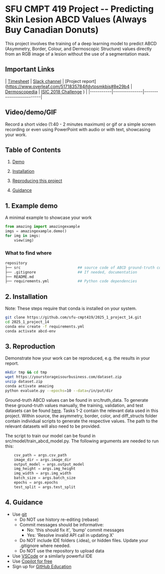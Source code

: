 # SFU CMPT 419 Project -- Predicting Skin Lesion ABCD Values (Always Buy Canadian Donuts)

This project involves the training of a deep learning model to predict ABCD (Asymmetry, Border, Colour, and Dermoscopic Structure) values directly from an RGB image of a lesion without the use of a segmentation mask.


## Important Links

| [Timesheet](https://1sfu-my.sharepoint.com/:x:/r/personal/hamarneh_sfu_ca/Documents/TEACHING/CMPT419_SPRING2025/FOR_STUDENTS/ProjectGroup_Timesheets/Group_14_Timesheet.xlsx?d=wb4fc5fad695147f6accf7fc09ad9d10e&csf=1&web=1&e=7a8AYw) | [Slack channel](https://cmpt419spring2025.slack.com/archives/C086FBD62HJ) | [Project report](https://www.overleaf.com/5171835784jfdvtpsmkbjs#8e29b4 | [Dermoscopedia](https://dermoscopedia.org/ABCD_rule) | [ISIC 2018 Challenge](https://challenge.isic-archive.com/data/#2018)
) |
|-----------|---------------|-------------------------|




## Video/demo/GIF
Record a short video (1:40 - 2 minutes maximum) or gif or a simple screen recording or even using PowerPoint with audio or with text, showcasing your work.


## Table of Contents
1. [Demo](#demo)

2. [Installation](#installation)

3. [Reproducing this project](#repro)

4. [Guidance](#guide)


<a name="demo"></a>
## 1. Example demo

A minimal example to showcase your work

```python
from amazing import amazingexample
imgs = amazingexample.demo()
for img in imgs:
    view(img)
```

### What to find where
```bash
repository
├── src                          ## source code of ABCD ground-truth collection implementation, ABCD ground-truth value results, and our model to predict ABCD values
├── .gitignore                   ## If needed, documentation   
├── README.md
├── requirements.yml             ## Python code dependencies
```

<a name="installation"></a>

## 2. Installation

Note: These steps require that conda is installed on your system.

```bash
git clone https://github.com/sfu-cmpt419/2025_1_project_14.git
cd 2025_1_project_14
conda env create -f requirements.yml
conda activate abcd-env
```

<a name="repro"></a>
## 3. Reproduction
Demonstrate how your work can be reproduced, e.g. the results in your report.
```bash
mkdir tmp && cd tmp
wget https://yourstorageisourbusiness.com/dataset.zip
unzip dataset.zip
conda activate amazing
python evaluate.py --epochs=10 --data=/in/put/dir
```

Ground-truth ABCD values can be found in src/truth_data. To generate these ground-truth values manually, the training, validation, and test datasets can be found [here](https://challenge.isic-archive.com/data/#2018). Tasks 1-2 contain the relevant data used in this project. Within source, the asymmetry, border, color, and diff_structs folder contain individual scripts to generate the respective values. The path to the relevant datasets will also need to be provided.

The script to train our model can be found in src/model/train_abcd_model.py. The following arguments are needed to run this:

```python
    csv_path = args.csv_path
    image_dir = args.image_dir
    output_model = args.output_model
    img_height = args.img_height
    img_width = args.img_width
    batch_size = args.batch_size
    epochs = args.epochs
    test_split = args.test_split
```

<a name="guide"></a>
## 4. Guidance

- Use [git](https://git-scm.com/book/en/v2)
    - Do NOT use history re-editing (rebase)
    - Commit messages should be informative:
        - No: 'this should fix it', 'bump' commit messages
        - Yes: 'Resolve invalid API call in updating X'
    - Do NOT include IDE folders (.idea), or hidden files. Update your .gitignore where needed.
    - Do NOT use the repository to upload data
- Use [VSCode](https://code.visualstudio.com/) or a similarly powerful IDE
- Use [Copilot for free](https://dev.to/twizelissa/how-to-enable-github-copilot-for-free-as-student-4kal)
- Sign up for [GitHub Education](https://education.github.com/) 
